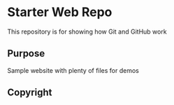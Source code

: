 # Starter Web Repo

This repository is for showing how Git and GitHub work

## Purpose

Sample website with plenty of files for demos


## Copyright